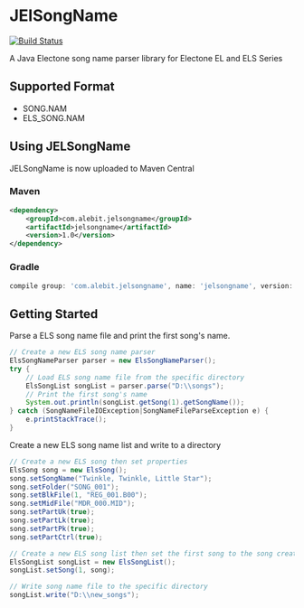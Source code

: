 # JElSongName
[![Build Status](https://travis-ci.com/AlecJY/JElSongName.svg?branch=master)](https://travis-ci.com/AlecJY/JElSongName)

A Java Electone song name parser library for Electone EL and ELS Series 

## Supported Format
* SONG.NAM
* ELS_SONG.NAM

## Using JELSongName
JELSongName is now uploaded to Maven Central

### Maven
```xml
<dependency>
    <groupId>com.alebit.jelsongname</groupId>
    <artifactId>jelsongname</artifactId>
    <version>1.0</version>
</dependency>
```

### Gradle
```groovy
compile group: 'com.alebit.jelsongname', name: 'jelsongname', version: '1.0'
```

## Getting Started
Parse a ELS song name file and print the first song's name.
```java
// Create a new ELS song name parser
ElsSongNameParser parser = new ElsSongNameParser();
try {
    // Load ELS song name file from the specific directory
    ElsSongList songList = parser.parse("D:\\songs");
    // Print the first song's name
    System.out.println(songList.getSong(1).getSongName());
} catch (SongNameFileIOException|SongNameFileParseException e) {
    e.printStackTrace();
}
```

Create a new ELS song name list and write to a directory
```java
// Create a new ELS song then set properties
ElsSong song = new ElsSong();
song.setSongName("Twinkle, Twinkle, Little Star");
song.setFolder("SONG_001");
song.setBlkFile(1, "REG_001.B00");
song.setMidFile("MDR_000.MID");
song.setPartUk(true);
song.setPartLk(true);
song.setPartPk(true);
song.setPartCtrl(true);

// Create a new ELS song list then set the first song to the song created above
ElsSongList songList = new ElsSongList();
songList.setSong(1, song);

// Write song name file to the specific directory
songList.write("D:\\new_songs");
```

